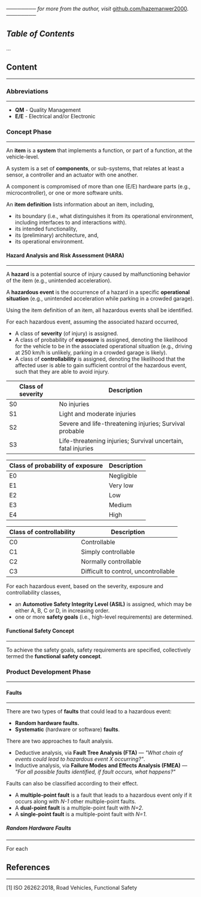 ──────── *for more from the author, visit* [github.com/hazemanwer2000](https://github.com/hazemanwer2000). ────────
## *Table of Contents*
...
## Content
---
### Abbreviations
---
* **QM** - Quality Management
* **E/E** - Electrical and/or Electronic
### Concept Phase
---
An **item** is a **system** that implements a function, or part of a function, at the vehicle-level.

A system is a set of **components**, or sub-systems, that relates at least a sensor, a controller and an actuator with one another.

A component is compromised of more than one (E/E) hardware parts (e.g., microcontroller), or one or more software units.

An **item definition** lists information about an item, including,
* its boundary (i.e., what distinguishes it from its operational environment, including interfaces to and interactions with).
* its intended functionality,
* its (preliminary) architecture, and,
* its operational environment.
#### Hazard Analysis and Risk Assessment (HARA)
---
A **hazard** is a potential source of injury caused by malfunctioning behavior of the item (e.g., unintended acceleration).

A **hazardous event** is the occurrence of a hazard in a specific **operational situation** (e.g., unintended acceleration while parking in a crowded garage).

Using the item definition of an item, all hazardous events shall be identified.

For each hazardous event, assuming the associated hazard occurred,
* A class of **severity** (of injury) is assigned.
* A class of probability of **exposure** is assigned, denoting the likelihood for the vehicle to be in the associated operational situation (e.g., driving at 250 km/h is unlikely, parking in a crowded garage is likely).
* A class of **controllability** is assigned, denoting the likelihood that the affected user is able to gain sufficient control of the hazardous event, such that they are able to avoid injury.

| Class of severity | Description                                                   |
| ----------------- | ------------------------------------------------------------- |
| S0                | No injuries                                                   |
| S1                | Light and moderate injuries                                   |
| S2                | Severe and life-threatening injuries; Survival probable       |
| S3                | Life-threatening injuries; Survival uncertain, fatal injuries |

| Class of probability of exposure | Description |
| -------------------------------- | ----------- |
| E0                               | Negligible  |
| E1                               | Very low    |
| E2                               | Low         |
| E3                               | Medium      |
| E4                               | High        |

| Class of controllability | Description                          |
| ------------------------ | ------------------------------------ |
| C0                       | Controllable                         |
| C1                       | Simply controllable                  |
| C2                       | Normally controllable                |
| C3                       | Difficult to control, uncontrollable |

For each hazardous event, based on the severity, exposure and controllability classes,
* an **Automotive Safety Integrity Level (ASIL)** is assigned, which may be either A, B, C or D, in increasing order.
* one or more **safety goals** (i.e., high-level requirements) are determined.
#### Functional Safety Concept
---
To achieve the safety goals, safety requirements are specified, collectively termed the **functional safety concept**.
### Product Development Phase
---
#### Faults
---
There are two types of **faults** that could lead to a hazardous event:
* **Random hardware faults.**
* **Systematic** (hardware or software) **faults**.

There are two approaches to fault analysis.
* Deductive analysis, via **Fault Tree Analysis (FTA)** — *"What chain of events could lead to hazardous event X occurring?"*.
* Inductive analysis, via **Failure Modes and Effects Analysis (FMEA)** — *"For all possible faults identified, if fault occurs, what happens?"*

Faults can also be classified according to their effect.
* A **multiple-point fault** is a fault that leads to a hazardous event only if it occurs along with *N-1* other multiple-point faults.
* A **dual-point fault** is a multiple-point fault with *N=2*.
* A **single-point fault** is a multiple-point fault with *N=1*.
##### Random Hardware Faults
---
For each 
## References
---
[1] ISO 26262:2018, Road Vehicles, Functional Safety